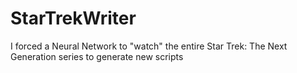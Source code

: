 # StarTrekWriter
I forced a Neural Network to "watch" the entire Star Trek: The Next Generation series to generate new scripts

